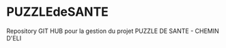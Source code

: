 PUZZLEdeSANTE
=============
Repository GIT HUB pour la gestion du projet PUZZLE DE SANTE - CHEMIN D'ELI
